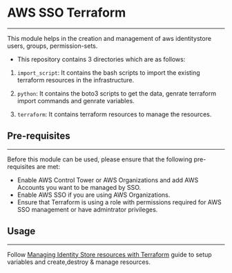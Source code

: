 # AWS SSO Terraform
----
This module helps in the creation and management of aws identitystore users, groups, permission-sets.
- This repository contains 3 directories which are as follows:
1. ```import_script```: It contains the bash scripts to import the existing terraform resources in the infrastructure.

2. ```python```: It contains the boto3 scripts to get the data, genrate terraform import commands and genrate variables.

3. ```terraform```: It contains terraform resources to manage the resources.

## Pre-requisites
----
Before this module can be used, please ensure that the following pre-requisites are met:

- Enable AWS Control Tower or AWS Organizations and add AWS Accounts you want to be managed by SSO.
- Enable AWS SSO if you are using AWS Organizations.
- Ensure that Terraform is using a role with permissions required for AWS SSO management or have admintrator privileges.

## Usage
----
Follow [Managing Identity Store resources with Terraform](https://github.com/abhi-aws15/identitystore_user_group/blob/master/terraform/README.md) guide to setup variables and create,destroy & manage resources.